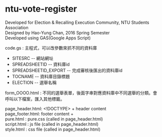 # ntu-vote-register
Developed for Election &amp; Recalling Execution Community, NTU Students Association  
Designed by Hao-Yung Chan, 2016 Spring Semester  
Developed using GAS(Google Apps Script)  

code.gs : 主程式，可以改參數來抓不同的資料庫
+ SITESRC -- 網站網址
+ SPREADSHEETID -- 資料庫id
+ SPREADSHEETID_EXPORT -- 完成審核後匯出的資料庫id
+ TOCNAME -- 資料庫目錄標題
+ ELECTION -- 選舉名稱

form_OOOO.html : 不同的選舉表單，後面字串對應資料庫中不同選舉的分類。會呼叫以下檔案，匯入其他標籤。  

page_header.html: <!DOCTYPE><head></head><body> + header content  
page_footer.html: footer content + </body>  
pure.html : pure.css (called in page_header.html)  
script.html : js file (called in page_header.html)  
style.html : css file (called in page_header.html)  
